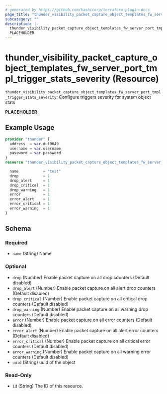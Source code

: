 ```yaml
---
# generated by https://github.com/hashicorp/terraform-plugin-docs
page_title: "thunder_visibility_packet_capture_object_templates_fw_server_port_tmpl_trigger_stats_severity Resource - terraform-provider-thunder"
subcategory: ""
description: |-
  thunder_visibility_packet_capture_object_templates_fw_server_port_tmpl_trigger_stats_severity: Configure triggers severity for system object stats
  PLACEHOLDER
---
```


# thunder_visibility_packet_capture_object_templates_fw_server_port_tmpl_trigger_stats_severity (Resource)

`thunder_visibility_packet_capture_object_templates_fw_server_port_tmpl_trigger_stats_severity`: Configure triggers severity for system object stats

__PLACEHOLDER__

## Example Usage

```terraform
provider "thunder" {
  address  = var.dut9049
  username = var.username
  password = var.password
}
resource "thunder_visibility_packet_capture_object_templates_fw_server_port_tmpl_trigger_stats_severity" "thunder_visibility_packet_capture_object_templates_fw_server_port_tmpl_trigger_stats_severity" {

  name           = "test"
  drop           = 1
  drop_alert     = 1
  drop_critical  = 1
  drop_warning   = 1
  error          = 1
  error_alert    = 1
  error_critical = 1
  error_warning  = 1
}
```

<!-- schema generated by tfplugindocs -->
## Schema

### Required

- `name` (String) Name

### Optional

- `drop` (Number) Enable packet capture on all drop counters (Default disabled)
- `drop_alert` (Number) Enable packet capture on all alert drop counters (Default disabled)
- `drop_critical` (Number) Enable packet capture on all critical drop counters (Default disabled)
- `drop_warning` (Number) Enable packet capture on all warning drop counters (Default disabled)
- `error` (Number) Enable packet capture on all error counters (Default disabled)
- `error_alert` (Number) Enable packet capture on all alert error counters (Default disabled)
- `error_critical` (Number) Enable packet capture on all critical error counters (Default disabled)
- `error_warning` (Number) Enable packet capture on all warning error counters (Default disabled)
- `uuid` (String) uuid of the object

### Read-Only

- `id` (String) The ID of this resource.


